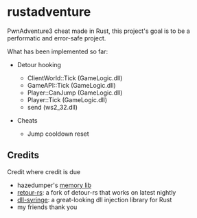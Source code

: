 # rustadventure

PwnAdventure3 cheat made in Rust, this project's goal is to be a performatic and error-safe project.

What has been implemented so far:

- Detour hooking
  - ClientWorld::Tick (GameLogic.dll)
  - GameAPI::Tick (GameLogic.dll)
  - Player::CanJump (GameLogic.dll)
  - Player::Tick (GameLogic.dll)
  - send (ws2_32.dll)

- Cheats
  - Jump cooldown reset

## Credits

Credit where credit is due

- hazedumper's [memory lib](https://github.com/frk1/hazedumper-rs)
- [retour-rs](https://github.com/Hpmason/retour-rs): a fork of detour-rs that works on latest nightly
- [dll-syringe](https://github.com/OpenByteDev/dll-syringe): a great-looking dll injection library for Rust
- my friends thank you
